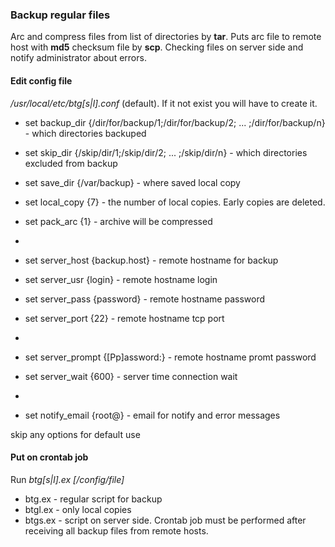 ### Backup regular files

Arc and compress files from list of directories by <b>tar</b>. Puts arc file to remote host with <b>md5</b> checksum file by <b>scp</b>. Checking files on server side and notify administrator about errors.

#### Edit config file 
<i>/usr/local/etc/btg[s|l].conf</i> (default). If it not exist you will have to create it.

 - set backup_dir {/dir/for/backup/1;/dir/for/backup/2; ... ;/dir/for/backup/n} - which directories backuped
 - set skip_dir {/skip/dir/1;/skip/dir/2; ... ;/skip/dir/n} - which directories excluded from backup
 - set save_dir {/var/backup} - where saved local copy
 - set local_copy {7} - the number of local copies. Early copies are deleted.
 - set pack_arc {1} - archive will be compressed

-
 - set server_host {backup.host} - remote hostname for backup
 - set server_usr {login} - remote hostname login
 - set server_pass {password}  - remote hostname password
 - set server_port {22} - remote hostname tcp port

-  
 - set server_prompt {[Pp]assword:} - remote hostname promt password
 - set server_wait {600} - server time connection wait

-
 - set notify_email {root@} - email for notify and error messages

skip any options for default use

#### Put on crontab job 

Run <i>btg[s|l].ex [/config/file]</i>

 - btg.ex - regular script for backup
 - btgl.ex - only local copies
 - btgs.ex - script on server side. Crontab job must be performed after receiving all backup files from remote hosts.

